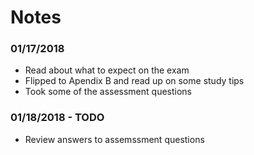 # Notes
### 01/17/2018
- Read about what to expect on the exam
- Flipped to Apendix B and read up on some study tips
- Took some of the assessment questions
### 01/18/2018 - TODO
- Review answers to assemssment questions
